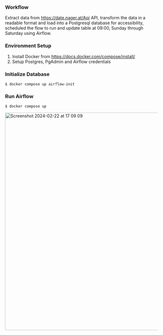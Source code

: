 ### Workflow

Extract data from https://date.nager.at/Api API, transform the data in a readable format and load into a Postgresql database for accessibility, scheduled the flow to run and update table at 09:00, Sunday through Saturday using Airflow.

### Environment Setup
1. Install Docker from https://docs.docker.com/compose/install/
2. Setup Postgres, PgAdmin and Airflow credentials

### Initialize Database
```
$ docker compose up airflow-init
```

### Run Airflow
```
$ docker compose up
```

<img width="718" alt="Screenshot 2024-02-22 at 17 09 09" src="https://github.com/toludoyin/public-holiday-pipeline/assets/76572085/dc710a18-82d9-4629-8201-90cf7b356c30">
